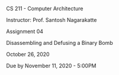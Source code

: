 CS 211 - Computer Architecture

Instructor: Prof. Santosh Nagarakatte

Assignment 04

Disassembling and Defusing a Binary Bomb

October 26, 2020

Due by November 11, 2020 - 5:00PM
